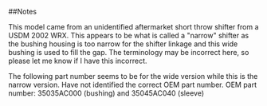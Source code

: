 ##Notes

This model came from an unidentified aftermarket short throw shifter from a USDM 2002 WRX. This appears to be what is called a "narrow" shifter as the 
bushing housing is too narrow for the shifter linkage and this wide bushing is used to fill the gap. The terminology may be incorrect here, so please let 
me know if I have this incorrect. 

The following part number seems to be for the wide version while this is the narrow version. Have not identified the correct OEM part number. 
OEM part number: 35035AC000 (bushing) and 35045AC040 (sleeve)